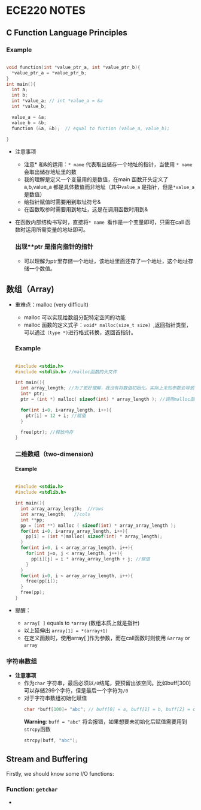   # ECE220 NOTES

  ## C Function Language Principles

  ### Example
  ```c
  
  void function(int *value_ptr_a, int *value_ptr_b){
    *value_ptr_a = *value_ptr_b;
  }
  int main(){
    int a;
    int b;
    int *value_a; // int *value_a = &a
    int *value_b;

    value_a = &a;
    value_b = &b;
    function (&a, &b);  // equal to fuction (value_a, value_b);
    
  }
```
 - 注意事项
   - 注意* 和&的运用：`* name` 代表取出储存一个地址的指针，当使用 `* name` 会取出储存地址里的数
   - 我的理解是定义一个变量用的是数值，在main 函数开头定义了a,b,value_a 都是具体数值而非地址（其中`value_a` 是指针，但是`*value_a`是数值）
   - 给指针赋值时需要用到取址符号&
   - 在函数取参时需要用到地址，这是在调用函数时用到&

- 在函数内部结构书写时，直接将`* name `看作是一个变量即可，只需在call 函数时运用所需变量的地址即可。

  ### 出现**ptr 是指向指针的指针
   - 可以理解为ptr里存储一个地址，该地址里面还存了一个地址，这个地址存储一个数值。
 
## 数组（Array)
  - 重难点：malloc (very difficult)
    - malloc 可以实现给数组分配特定空间的功能
    - malloc 函数的定义式子：`void* malloc(size_t size) `,返回指针类型，可以通过`（type *)`进行格式转换，返回首指针。
    ### Example
    ```c

    #include <stdio.h>
    #include <stdlib.h> //malloc函数的头文件

    int main(){
      int array_length; //为了更好理解，我没有将数值初始化。实际上未知参数会导致程序报错
      int* ptr;
      ptr = (int *) malloc( sizeof(int) * array_length ); //调用malloc函数实现内存分配

      for(int i=0, i<array_length, i++){
        ptr[i] = 12 + i; //赋值
      }

      free(ptr); //释放内存
    }
    ```

    ### 二维数组（two-dimension)

     #### **Example**
      ```c

      #include <stdio.h>
      #include <stdlib.h>

      int main(){
        int array_array_length;  //rows
        int array_length;   //cols
        int **pp;
        pp = (int **) malloc ( sizeof(int) * array_array_length );
        for(int i=0, i<array_array_length, i++){
          pp[i] = (int *)malloc( sizeof(int) * array_length);
        }
        for(int i=0, i < array_array_length, i++){
          for(int j=o, j < array_length, j++){
            pp[i][j] = i * array_array_length + j; //赋值
          }
        }
        for(int i=0, i < array_array_length, i++){
          free(pp[i]);
        }
        free(pp);
      }
      ```
- 提醒：
  - `array[ ]`  equals to `*array` (数组本质上就是指针)
  - 以上延伸出 `array[1] = *(array+1)`
  - 在定义函数时，使用array[ ]作为参数，而在call函数时则使用 `&array` or `array`
       
### 字符串数组
  - **注意事项**
    - 作为`char` 字符串，最后必须以`/0`结尾，要预留出该空间。比如buff[300] 可以存储299个字符，但是最后一个字符为`/0`
    - 对于字符串数组初始化赋值
      ```c
      char *buff[100]= "abc"; // buff[0] = a, buff[1] = b, buff[2] = c, buff[3] = /0
      ```
      **Warning**: `buff = "abc"` 将会报错，如果想要未初始化后赋值需要用到`strcpy`函数
      ```c
      strcpy(buff, "abc");
      ```
## Stream and Buffering
  Firstly, we should know some I/O functions:
### Function: `getchar`
  - 

      
      
 
